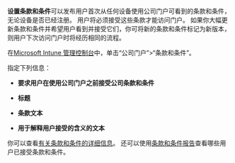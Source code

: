 **设置条款和条件**可以发布用户首次从任何设备使用公司门户可看到的条款和条件，无论设备是否已经注册。 用户将必须接受这些条款才能访问门户。 如果你大幅更新条款和条件并希望用户看到并接受它们，你可将新的条款和条件标记为新版本，则用户下次访问门户时将经历相同的流程。

在[Microsoft Intune 管理控制台](https://manage.microsoft.com)中，单击“公司门户”&gt;“条款和条件”。

指定下列信息：

-   **要求用户在使用公司门户之前接受公司条款和条件**

-   **标题**

-   **条款文本**

-   **用于解释用户接受的含义的文本**

你可以查看[有关条款和条件的详细信息](https://technet.microsoft.com/library/mt405893.aspx)。  还可以使用[条款和条件报告](https://technet.microsoft.com/library/dn646977.aspx)查看哪些用户已接受条款和条件。

